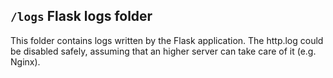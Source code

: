 ## `/logs` Flask logs folder

This folder contains logs written by the Flask application.
The http.log could be disabled safely, assuming that an higher server can take care of it (e.g. Nginx).